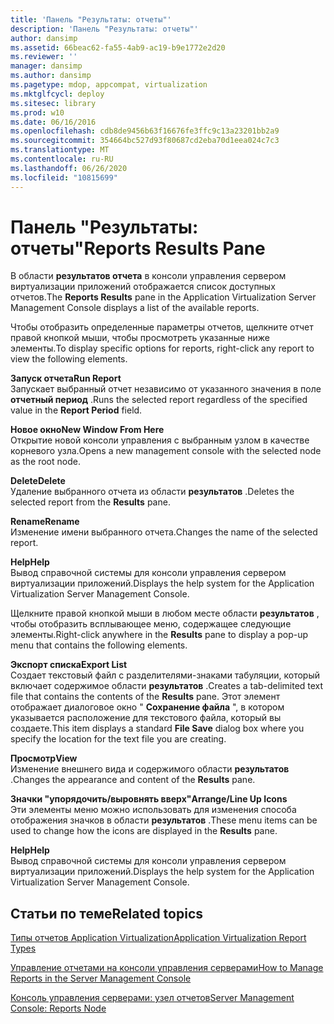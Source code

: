 ```yaml
---
title: 'Панель "Результаты: отчеты"'
description: 'Панель "Результаты: отчеты"'
author: dansimp
ms.assetid: 66beac62-fa55-4ab9-ac19-b9e1772e2d20
ms.reviewer: ''
manager: dansimp
ms.author: dansimp
ms.pagetype: mdop, appcompat, virtualization
ms.mktglfcycl: deploy
ms.sitesec: library
ms.prod: w10
ms.date: 06/16/2016
ms.openlocfilehash: cdb8de9456b63f16676fe3ffc9c13a23201bb2a9
ms.sourcegitcommit: 354664bc527d93f80687cd2eba70d1eea024c7c3
ms.translationtype: MT
ms.contentlocale: ru-RU
ms.lasthandoff: 06/26/2020
ms.locfileid: "10815699"
---
```

# <span data-ttu-id="49d42-103">Панель "Результаты: отчеты"</span><span class="sxs-lookup"><span data-stu-id="49d42-103">Reports Results Pane</span></span>


<span data-ttu-id="49d42-104">В области **результатов отчета** в консоли управления сервером виртуализации приложений отображается список доступных отчетов.</span><span class="sxs-lookup"><span data-stu-id="49d42-104">The **Reports Results** pane in the Application Virtualization Server Management Console displays a list of the available reports.</span></span>

<span data-ttu-id="49d42-105">Чтобы отобразить определенные параметры отчетов, щелкните отчет правой кнопкой мыши, чтобы просмотреть указанные ниже элементы.</span><span class="sxs-lookup"><span data-stu-id="49d42-105">To display specific options for reports, right-click any report to view the following elements.</span></span>

<a href="" id="run-report"></a>**<span data-ttu-id="49d42-106">Запуск отчета</span><span class="sxs-lookup"><span data-stu-id="49d42-106">Run Report</span></span>**  
<span data-ttu-id="49d42-107">Запускает выбранный отчет независимо от указанного значения в поле **отчетный период** .</span><span class="sxs-lookup"><span data-stu-id="49d42-107">Runs the selected report regardless of the specified value in the **Report Period** field.</span></span>

<a href="" id="new-window-from-here"></a>**<span data-ttu-id="49d42-108">Новое окно</span><span class="sxs-lookup"><span data-stu-id="49d42-108">New Window From Here</span></span>**  
<span data-ttu-id="49d42-109">Открытие новой консоли управления с выбранным узлом в качестве корневого узла.</span><span class="sxs-lookup"><span data-stu-id="49d42-109">Opens a new management console with the selected node as the root node.</span></span>

<a href="" id="delete"></a>**<span data-ttu-id="49d42-110">Delete</span><span class="sxs-lookup"><span data-stu-id="49d42-110">Delete</span></span>**  
<span data-ttu-id="49d42-111">Удаление выбранного отчета из области **результатов** .</span><span class="sxs-lookup"><span data-stu-id="49d42-111">Deletes the selected report from the **Results** pane.</span></span>

<a href="" id="rename"></a>**<span data-ttu-id="49d42-112">Rename</span><span class="sxs-lookup"><span data-stu-id="49d42-112">Rename</span></span>**  
<span data-ttu-id="49d42-113">Изменение имени выбранного отчета.</span><span class="sxs-lookup"><span data-stu-id="49d42-113">Changes the name of the selected report.</span></span>

<a href="" id="help"></a>**<span data-ttu-id="49d42-114">Help</span><span class="sxs-lookup"><span data-stu-id="49d42-114">Help</span></span>**  
<span data-ttu-id="49d42-115">Вывод справочной системы для консоли управления сервером виртуализации приложений.</span><span class="sxs-lookup"><span data-stu-id="49d42-115">Displays the help system for the Application Virtualization Server Management Console.</span></span>

<span data-ttu-id="49d42-116">Щелкните правой кнопкой мыши в любом месте области **результатов** , чтобы отобразить всплывающее меню, содержащее следующие элементы.</span><span class="sxs-lookup"><span data-stu-id="49d42-116">Right-click anywhere in the **Results** pane to display a pop-up menu that contains the following elements.</span></span>

<a href="" id="export-list"></a>**<span data-ttu-id="49d42-117">Экспорт списка</span><span class="sxs-lookup"><span data-stu-id="49d42-117">Export List</span></span>**  
<span data-ttu-id="49d42-118">Создает текстовый файл с разделителями-знаками табуляции, который включает содержимое области **результатов** .</span><span class="sxs-lookup"><span data-stu-id="49d42-118">Creates a tab-delimited text file that contains the contents of the **Results** pane.</span></span> <span data-ttu-id="49d42-119">Этот элемент отображает диалоговое окно " **Сохранение файла** ", в котором указывается расположение для текстового файла, который вы создаете.</span><span class="sxs-lookup"><span data-stu-id="49d42-119">This item displays a standard **File Save** dialog box where you specify the location for the text file you are creating.</span></span>

<a href="" id="view"></a>**<span data-ttu-id="49d42-120">Просмотр</span><span class="sxs-lookup"><span data-stu-id="49d42-120">View</span></span>**  
<span data-ttu-id="49d42-121">Изменение внешнего вида и содержимого области **результатов** .</span><span class="sxs-lookup"><span data-stu-id="49d42-121">Changes the appearance and content of the **Results** pane.</span></span>

<a href="" id="arrange-line-up-icons"></a>**<span data-ttu-id="49d42-122">Значки "упорядочить/выровнять вверх"</span><span class="sxs-lookup"><span data-stu-id="49d42-122">Arrange/Line Up Icons</span></span>**  
<span data-ttu-id="49d42-123">Эти элементы меню можно использовать для изменения способа отображения значков в области **результатов** .</span><span class="sxs-lookup"><span data-stu-id="49d42-123">These menu items can be used to change how the icons are displayed in the **Results** pane.</span></span>

<a href="" id="help"></a>**<span data-ttu-id="49d42-124">Help</span><span class="sxs-lookup"><span data-stu-id="49d42-124">Help</span></span>**  
<span data-ttu-id="49d42-125">Вывод справочной системы для консоли управления сервером виртуализации приложений.</span><span class="sxs-lookup"><span data-stu-id="49d42-125">Displays the help system for the Application Virtualization Server Management Console.</span></span>

## <span data-ttu-id="49d42-126">Статьи по теме</span><span class="sxs-lookup"><span data-stu-id="49d42-126">Related topics</span></span>


[<span data-ttu-id="49d42-127">Типы отчетов Application Virtualization</span><span class="sxs-lookup"><span data-stu-id="49d42-127">Application Virtualization Report Types</span></span>](application-virtualization-report-types.md)

[<span data-ttu-id="49d42-128">Управление отчетами на консоли управления серверами</span><span class="sxs-lookup"><span data-stu-id="49d42-128">How to Manage Reports in the Server Management Console</span></span>](how-to-manage-reports-in-the-server-management-console.md)

[<span data-ttu-id="49d42-129">Консоль управления серверами: узел отчетов</span><span class="sxs-lookup"><span data-stu-id="49d42-129">Server Management Console: Reports Node</span></span>](server-management-console-reports-node.md)

 

 





